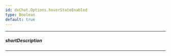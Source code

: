 ```yaml
---
id: dxChat.Options.hoverStateEnabled
type: Boolean
default: true
---
```

---
##### shortDescription
<!-- Description goes here -->

---
<!-- Description goes here -->